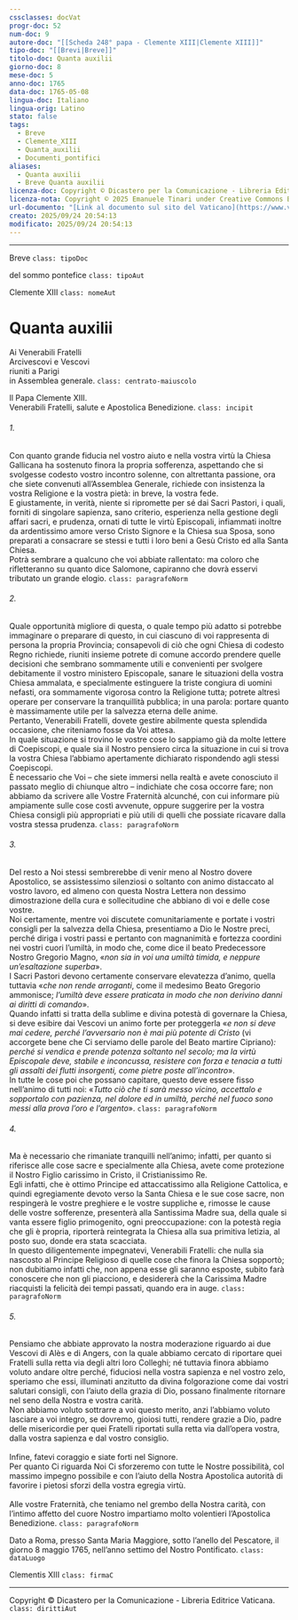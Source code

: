 ```yaml
---
cssclasses: docVat
progr-doc: 52
num-doc: 9
autore-doc: "[[Scheda 248° papa - Clemente XIII|Clemente XIII]]"
tipo-doc: "[[Brevi|Breve]]"
titolo-doc: Quanta auxilii
giorno-doc: 8
mese-doc: 5
anno-doc: 1765
data-doc: 1765-05-08
lingua-doc: Italiano
lingua-orig: Latino
stato: false
tags:
  - Breve
  - Clemente_XIII
  - Quanta_auxilii
  - Documenti_pontifici
aliases:
  - Quanta auxilii
  - Breve Quanta auxilii
licenza-doc: Copyright © Dicastero per la Comunicazione - Libreria Editrice Vaticana
licenza-nota: Copyright © 2025 Emanuele Tinari under Creative Commons BY-NC-SA 4.0 https://creativecommons.org/licenses/by-nc-sa/4.0/
url-documento: "[Link al documento sul sito del Vaticano](https://www.vatican.va/content/clemens-xiii/it/documents/breve-quanta-auxilii-8-maggio-1765.html)"
creato: 2025/09/24 20:54:13
modificato: 2025/09/24 20:54:13
---
```



***


Breve `class: tipoDoc`


del sommo pontefice `class: tipoAut`


Clemente XIII `class: nomeAut`


# Quanta auxilii


Ai Venerabili Fratelli<br>Arcivescovi e Vescovi<br>riuniti a Parigi<br>in Assemblea generale. `class: centrato-maiuscolo`


Il Papa Clemente XIII.<br>Venerabili Fratelli, salute e Apostolica Benedizione. `class: incipit`


###### 1.

Con quanto grande fiducia nel vostro aiuto e nella vostra virtù la Chiesa Gallicana ha sostenuto finora la propria sofferenza, aspettando che si svolgesse codesto vostro incontro solenne, con altrettanta passione, ora che siete convenuti all’Assemblea Generale, richiede con insistenza la vostra Religione e la vostra pietà: in breve, la vostra fede.<br>E giustamente, in verità, niente si ripromette per sé dai Sacri Pastori, i quali, forniti di singolare sapienza, sano criterio, esperienza nella gestione degli affari sacri, e prudenza, ornati di tutte le virtù Episcopali, infiammati inoltre da ardentissimo amore verso Cristo Signore e la Chiesa sua Sposa, sono preparati a consacrare se stessi e tutti i loro beni a Gesù Cristo ed alla Santa Chiesa.<br>Potrà sembrare a qualcuno che voi abbiate rallentato: ma coloro che rifletteranno su quanto dice Salomone, capiranno che dovrà esservi tributato un grande elogio. `class: paragrafoNorm`


###### 2.

Quale opportunità migliore di questa, o quale tempo più adatto si potrebbe immaginare o preparare di questo, in cui ciascuno di voi rappresenta di persona la propria Provincia; consapevoli di ciò che ogni Chiesa di codesto Regno richiede, riuniti insieme potrete di comune accordo prendere quelle decisioni che sembrano sommamente utili e convenienti per svolgere debitamente il vostro ministero Episcopale, sanare le situazioni della vostra Chiesa ammalata, e specialmente estinguere la triste congiura di uomini nefasti, ora sommamente vigorosa contro la Religione tutta; potrete altresì operare per conservare la tranquillità pubblica; in una parola: portare quanto è massimamente utile per la salvezza eterna delle anime.<br>Pertanto, Venerabili Fratelli, dovete gestire abilmente questa splendida occasione, che riteniamo fosse da Voi attesa.<br>In quale situazione si trovino le vostre cose lo sappiamo già da molte lettere di Coepiscopi, e quale sia il Nostro pensiero circa la situazione in cui si trova la vostra Chiesa l’abbiamo apertamente dichiarato rispondendo agli stessi Coepiscopi.<br>È necessario che Voi – che siete immersi nella realtà e avete conosciuto il passato meglio di chiunque altro – indichiate che cosa occorre fare; non abbiamo da scrivere alle Vostre Fraternità alcunché, con cui informare più ampiamente sulle cose costì avvenute, oppure suggerire per la vostra Chiesa consigli più appropriati e più utili di quelli che possiate ricavare dalla vostra stessa prudenza. `class: paragrafoNorm`


###### 3.

Del resto a Noi stessi sembrerebbe di venir meno al Nostro dovere Apostolico, se assistessimo silenziosi o soltanto con animo distaccato al vostro lavoro, ed almeno con questa Nostra Lettera non dessimo dimostrazione della cura e sollecitudine che abbiano di voi e delle cose vostre.<br>Noi certamente, mentre voi discutete comunitariamente e portate i vostri consigli per la salvezza della Chiesa, presentiamo a Dio le Nostre preci, perché diriga i vostri passi e pertanto con magnanimità e fortezza coordini nei vostri cuori l’umiltà, in modo che, come dice il beato Predecessore Nostro Gregorio Magno, «*non sia in voi una umiltà timida, e neppure un’esaltazione superba*».<br>I Sacri Pastori devono certamente conservare elevatezza d’animo, quella tuttavia «*che non rende arroganti*, come il medesimo Beato Gregorio ammonisce; *l’umiltà deve essere praticata in modo che non derivino danni ai diritti di comando*».<br>Quando infatti si tratta della sublime e divina potestà di governare la Chiesa, si deve esibire dai Vescovi un animo forte per proteggerla «*e non si deve mai cedere, perché l’avversario non è mai più potente di Cristo* (vi accorgete bene che Ci serviamo delle parole del Beato martire Cipriano)*: perché si vendica e prende potenza soltanto nel secolo; ma la virtù Episcopale deve, stabile e inconcussa, resistere con forza e tenacia a tutti gli assalti dei flutti insorgenti, come pietre poste all’incontro*».<br>In tutte le cose poi che possano capitare, questo deve essere fisso nell’animo di tutti noi: «*Tutto ciò che ti sarà messo vicino, accettalo e sopportalo con pazienza, nel dolore ed in umiltà, perché nel fuoco sono messi alla prova l’oro e l’argento*». `class: paragrafoNorm`


###### 4.

Ma è necessario che rimaniate tranquilli nell’animo; infatti, per quanto si riferisce alle cose sacre e specialmente alla Chiesa, avete come protezione il Nostro Figlio carissimo in Cristo, il Cristianissimo Re.<br>Egli infatti, che è ottimo Principe ed attaccatissimo alla Religione Cattolica, e quindi egregiamente devoto verso la Santa Chiesa e le sue cose sacre, non respingerà le vostre preghiere e le vostre suppliche e, rimosse le cause delle vostre sofferenze, presenterà alla Santissima Madre sua, della quale si vanta essere figlio primogenito, ogni preoccupazione: con la potestà regia che gli è propria, riporterà reintegrata la Chiesa alla sua primitiva letizia, al posto suo, donde era stata scacciata.<br>In questo diligentemente impegnatevi, Venerabili Fratelli: che nulla sia nascosto al Principe Religioso di quelle cose che finora la Chiesa sopportò; non dubitiamo infatti che, non appena esse gli saranno esposte, subito farà conoscere che non gli piacciono, e desidererà che la Carissima Madre riacquisti la felicità dei tempi passati, quando era in auge. `class: paragrafoNorm`


###### 5.

Pensiamo che abbiate approvato la nostra moderazione riguardo ai due Vescovi di Alès e di Angers, con la quale abbiamo cercato di riportare quei Fratelli sulla retta via degli altri loro Colleghi; né tuttavia finora abbiamo voluto andare oltre perché, fiduciosi nella vostra sapienza e nel vostro zelo, speriamo che essi, illuminati anzitutto da divina folgorazione come dai vostri salutari consigli, con l’aiuto della grazia di Dio, possano finalmente ritornare nel seno della Nostra e vostra carità.<br>Non abbiamo voluto sottrarre a voi questo merito, anzi l’abbiamo voluto lasciare a voi integro, se dovremo, gioiosi tutti, rendere grazie a Dio, padre delle misericordie per quei Fratelli riportati sulla retta via dall’opera vostra, dalla vostra sapienza e dal vostro consiglio.<br><br>Infine, fatevi coraggio e siate forti nel Signore.<br>Per quanto Ci riguarda Noi Ci sforzeremo con tutte le Nostre possibilità, col massimo impegno possibile e con l’aiuto della Nostra Apostolica autorità di favorire i pietosi sforzi della vostra egregia virtù.<br><br>Alle vostre Fraternità, che teniamo nel grembo della Nostra carità, con l’intimo affetto del cuore Nostro impartiamo molto volentieri l’Apostolica Benedizione. `class: paragrafoNorm`


Dato a Roma, presso Santa Maria Maggiore, sotto l’anello del Pescatore, il giorno 8 maggio 1765, nell’anno settimo del Nostro Pontificato. `class: dataLuogo`


Clementis XIII `class: firmaC`


***


Copyright © Dicastero per la Comunicazione - Libreria Editrice Vaticana. `class: dirittiAut`


